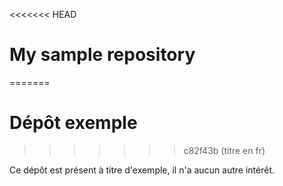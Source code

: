 <<<<<<< HEAD
# My sample repository
=======
# Dépôt exemple
>>>>>>> c82f43b (titre en fr)

Ce dépôt est présent à titre d'exemple, il n'a aucun autre intérêt.
